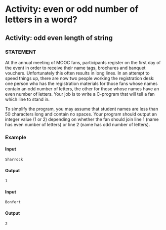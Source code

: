 # Activity: even or odd number of letters in a word?

## Activity: odd even length of string
### STATEMENT
At the annual meeting of MOOC fans, participants register on the first day of the event in order to receive their name tags, brochures and banquet vouchers. Unfortunately this often results in long lines. In an attempt to speed things up, there are now two people working the registration desk: one person who has the registration materials for those fans whose names contain an odd number of letters, the other for those whose names have an even number of letters. Your job is to write a C-program that will tell a fan which line to stand in.

To simplify the program, you may assume that student names are less than 50 characters long and contain no spaces. Your program should output an integer value (1 or 2) depending on whether the fan should join line 1 (name has even number of letters) or line 2 (name has odd number of letters).
### Example
#### Input
    Sharrock
#### Output
    1

#### Input
    Bonfert
#### Output
    2
